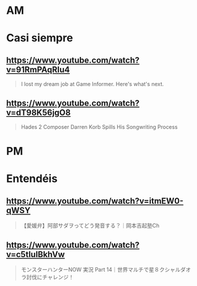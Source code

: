 # AM
# Casi siempre

## https://www.youtube.com/watch?v=91RmPAqRIu4

> I lost my dream job at Game Informer. Here's what's next.

## https://www.youtube.com/watch?v=dT98K56jgO8 

> Hades 2 Composer Darren Korb Spills His Songwriting Process 

# PM
# Entendéis

## https://www.youtube.com/watch?v=itmEW0-qWSY

> 【愛媛弁】阿部サダヲってどう発音する？｜岡本吉起塾Ch

## https://www.youtube.com/watch?v=c5tIuIBkhVw

> モンスターハンターNOW 実況 Part 14｜世界マルチで星８クシャルダオラ討伐にチャレンジ！ 
